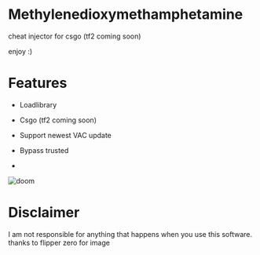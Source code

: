 # Methylenedioxymethamphetamine
cheat injector for csgo (tf2 coming soon)
 
 enjoy :)
# Features
- Loadlibrary
- Csgo (tf2 coming soon)
- Support newest VAC update
- Bypass trusted











-

![doom](https://i.ibb.co/jGsTjJy/ezgif-com-crop-5.gif)







# Disclaimer
I am not responsible for anything that happens when you use this software.
thanks to flipper zero for image
